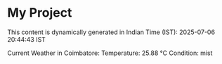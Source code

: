 # My Project

This content is dynamically generated in Indian Time (IST): 2025-07-06 20:44:43 IST


Current Weather in Coimbatore:
Temperature: 25.88 °C
Condition: mist
